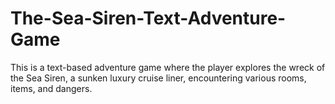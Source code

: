 # The-Sea-Siren-Text-Adventure-Game
This is a text-based adventure game where the player explores the wreck of the Sea Siren, a sunken luxury cruise liner, encountering various rooms, items, and dangers.
